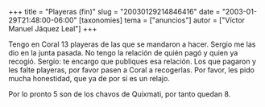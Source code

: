 +++
title = "Playeras (fin)"
slug = "20030129214846416"
date = "2003-01-29T21:48:00-06:00"
[taxonomies]
tema = ["anuncios"]
autor = ["Víctor Manuel Jáquez Leal"]
+++

Tengo en Coral 13 playeras de las que se mandaron a hacer. Sergio me las
dio en la junta pasada. No tengo la relación de quién pagó y quien ya
recogió. Sergio: te encargo que publiques esa relación. Los que pagaron
y les falte playeras, por favor pasen a Coral a recogerlas. Por favor,
les pido mucha honestidad, que ya de por sí es un relajo.

<!-- more -->
Por lo pronto 5 son de los chavos de Quixmati, por tanto quedan 8.

